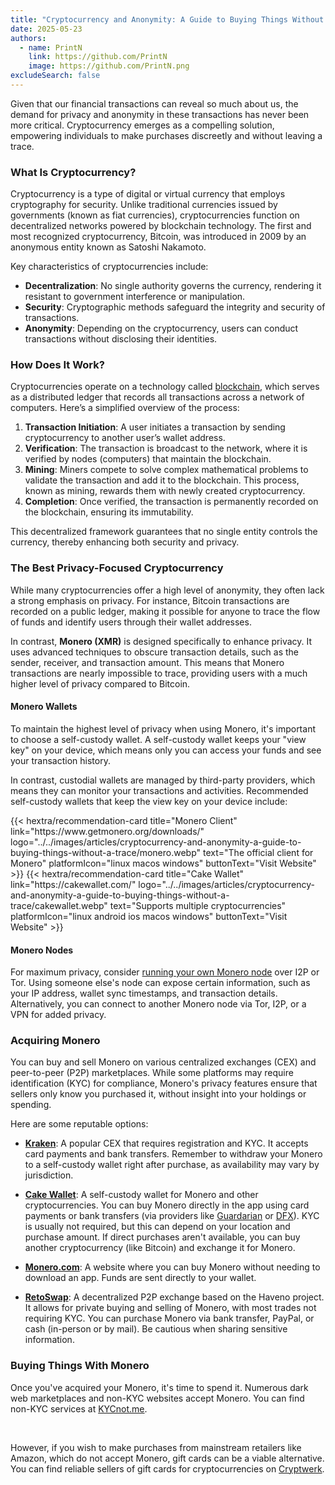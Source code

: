 ```yaml
---
title: "Cryptocurrency and Anonymity: A Guide to Buying Things Without a Trace"
date: 2025-05-23
authors:
  - name: PrintN
    link: https://github.com/PrintN
    image: https://github.com/PrintN.png
excludeSearch: false
---
```

Given that our financial transactions can reveal so much about us, the demand for privacy and anonymity in these transactions has never been more critical. Cryptocurrency emerges as a compelling solution, empowering individuals to make purchases discreetly and without leaving a trace.

### What Is Cryptocurrency?
Cryptocurrency is a type of digital or virtual currency that employs cryptography for security. Unlike traditional currencies issued by governments (known as fiat currencies), cryptocurrencies function on decentralized networks powered by blockchain technology. The first and most recognized cryptocurrency, Bitcoin, was introduced in 2009 by an anonymous entity known as Satoshi Nakamoto.

Key characteristics of cryptocurrencies include:
- **Decentralization**: No single authority governs the currency, rendering it resistant to government interference or manipulation.
- **Security**: Cryptographic methods safeguard the integrity and security of transactions.
- **Anonymity**: Depending on the cryptocurrency, users can conduct transactions without disclosing their identities.

### How Does It Work?
Cryptocurrencies operate on a technology called [blockchain](https://en.wikipedia.org/wiki/Blockchain), which serves as a distributed ledger that records all transactions across a network of computers. Here’s a simplified overview of the process:
1. **Transaction Initiation**: A user initiates a transaction by sending cryptocurrency to another user’s wallet address.
2. **Verification**: The transaction is broadcast to the network, where it is verified by nodes (computers) that maintain the blockchain.
3. **Mining**: Miners compete to solve complex mathematical problems to validate the transaction and add it to the blockchain. This process, known as mining, rewards them with newly created cryptocurrency.
4. **Completion**: Once verified, the transaction is permanently recorded on the blockchain, ensuring its immutability.

This decentralized framework guarantees that no single entity controls the currency, thereby enhancing both security and privacy.

### The Best Privacy-Focused Cryptocurrency
While many cryptocurrencies offer a high level of anonymity, they often lack a strong emphasis on privacy. For instance, Bitcoin transactions are recorded on a public ledger, making it possible for anyone to trace the flow of funds and identify users through their wallet addresses. 

In contrast, **Monero (XMR)** is designed specifically to enhance privacy. It uses advanced techniques to obscure transaction details, such as the sender, receiver, and transaction amount. This means that Monero transactions are nearly impossible to trace, providing users with a much higher level of privacy compared to Bitcoin.

#### Monero Wallets
To maintain the highest level of privacy when using Monero, it's important to choose a self-custody wallet. A self-custody wallet keeps your "view key" on your device, which means only you can access your funds and see your transaction history.

In contrast, custodial wallets are managed by third-party providers, which means they can monitor your transactions and activities. Recommended self-custody wallets that keep the view key on your device include:

<div class="recommendations">
  <div class="grid">
    {{< hextra/recommendation-card title="Monero Client" link="https://www.getmonero.org/downloads/" logo="../../images/articles/cryptocurrency-and-anonymity-a-guide-to-buying-things-without-a-trace/monero.webp" text="The official client for Monero" platformIcon="linux macos windows" buttonText="Visit Website" >}}
    {{< hextra/recommendation-card title="Cake Wallet" link="https://cakewallet.com/" logo="../../images/articles/cryptocurrency-and-anonymity-a-guide-to-buying-things-without-a-trace/cakewallet.webp" text="Supports multiple cryptocurrencies" platformIcon="linux android ios macos windows" buttonText="Visit Website" >}}
  </div>
</div>

#### Monero Nodes
For maximum privacy, consider [running your own Monero node](https://docs.getmonero.org/running-node/monerod-systemd/) over I2P or Tor. Using someone else's node can expose certain information, such as your IP address, wallet sync timestamps, and transaction details. Alternatively, you can connect to another Monero node via Tor, I2P, or a VPN for added privacy.

### Acquiring Monero
You can buy and sell Monero on various centralized exchanges (CEX) and peer-to-peer (P2P) marketplaces. While some platforms may require identification (KYC) for compliance, Monero's privacy features ensure that sellers only know you purchased it, without insight into your holdings or spending.

Here are some reputable options:
- **[Kraken](https://www.kraken.com/)**: A popular CEX that requires registration and KYC. It accepts card payments and bank transfers. Remember to withdraw your Monero to a self-custody wallet right after purchase, as availability may vary by jurisdiction.

- **[Cake Wallet](https://cakewallet.com/)**: A self-custody wallet for Monero and other cryptocurrencies. You can buy Monero directly in the app using card payments or bank transfers (via providers like [Guardarian](https://guardarian.com/) or [DFX](https://dfx.swiss/)). KYC is usually not required, but this can depend on your location and purchase amount. If direct purchases aren't available, you can buy another cryptocurrency (like Bitcoin) and exchange it for Monero.

- **[Monero.com](https://www.monero.com/)**: A website where you can buy Monero without needing to download an app. Funds are sent directly to your wallet.

- **[RetoSwap](https://retoswap.com/)**: A decentralized P2P exchange based on the Haveno project. It allows for private buying and selling of Monero, with most trades not requiring KYC. You can purchase Monero via bank transfer, PayPal, or cash (in-person or by mail). Be cautious when sharing sensitive information.

### Buying Things With Monero
Once you've acquired your Monero, it's time to spend it. Numerous dark web marketplaces and non-KYC websites accept Monero. You can find non-KYC services at [KYCnot.me](https://kycnot.me). 

<br>

However, if you wish to make purchases from mainstream retailers like Amazon, which do not accept Monero, gift cards can be a viable alternative. You can find reliable sellers of gift cards for cryptocurrencies on [Cryptwerk](https://cryptwerk.com/companies/giftcards/).
